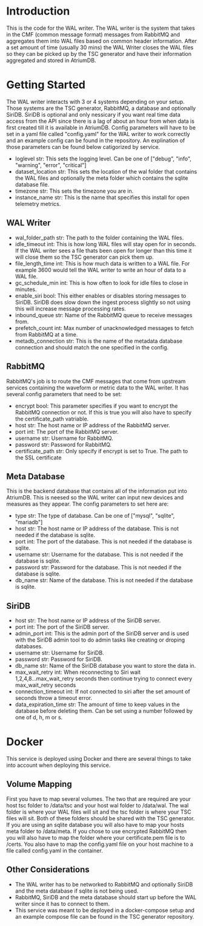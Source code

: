 # Introduction 
This is the code for the WAL writer. The WAL writer is the system that takes in the CMF (common message format) messages from 
RabbitMQ and aggregates them into WAL files based on common header information. After a set amount of time (usually 30 mins) 
the WAL Writer closes the WAL files so they can be picked up by the TSC generator and have their information aggregated and stored in AtriumDB.


# Getting Started
The WAL writer interacts with 3 or 4 systems depending on your setup. Those systems are the TSC generator, RabbitMQ, a database and optionally SiriDB. 
SiriDB is optional and only nessicary if you want real time data access from the API since there is a lag of about an hour from when data is first created 
till it is available in AtriumDB. Config parameters will have to be set in a yaml file called "config.yaml" for the WAL writer to work correctly and an 
example config can be found in the repository. An explination of those parameters can be found below catigorized by service.

- loglevel str: This sets the logging level. Can be one of ["debug", "info", "warning", "error", "critical"]
- dataset_location str: This sets the location of the wal folder that contains the WAL files and optionally the meta folder which contains the sqlite database file.
- timezone str: This sets the timezone you are in.
- instance_name str: This is the name that specifies this install for open telemetry metrics.

## WAL Writer
- wal_folder_path str: The path to the folder containing the WAL files.
- idle_timeout int: This is how long WAL files will stay open for in seconds. If the WAL writer sees a file thats been open for longer than this time it will close them so the TSC generator can pick them up.
- file_length_time int: This is how much data is written to a WAL file. For example 3600 would tell the WAL writer to write an hour of data to a WAL file.
- gc_schedule_min int: This is how often to look for idle files to close in minutes.
- enable_siri bool: This either enables or disables storing messages to SiriDB. SiriDB does slow down the ingest process slightly so not using this will increase message processing rates.
- inbound_queue str: Name of the RabbitMQ queue to receive messages from.
- prefetch_count int: Max number of unacknowledged messages to fetch from RabbitMQ at a time.
- metadb_connection str: This is the name of the metadata database connection and should match the one specified in the config.

## RabbitMQ
RabbitMQ's job is to route the CMF messages that come from upstream services containing the waveform or metric data to the WAL writer. 
It has several config parameters that need to be set: 
- encrypt bool: This parameter specifies if you want to encrypt the RabbitMQ connection or not. If this is true you will also have to specify the certificate_path vatriable.
- host str: The host name or IP address of the RabbitMQ server.
- port int: The port of the RabbitMQ server.
- username str: Username for RabbitMQ.
- password str: Password for RabbitMQ.
- certificate_path str: Only specify if encrypt is set to True. The path to the SSL certificate

## Meta Database
This is the backend database that contains all of the information put into AtriumDB. This is neesed so the WAL writer can input new devices and measures as they appear. The config parameters to set here are:
- type str: The type of database. Can be one of ["mysql", "sqlite", "mariadb"]
- host str: The host name or IP address of the database. This is not needed if the database is sqlite.
- port int: The port of the database. This is not needed if the database is sqlite.
- username str: Username for the database. This is not needed if the database is sqlite.
- password str: Password for the database. This is not needed if the database is sqlite.
- db_name str: Name of the database. This is not needed if the database is sqlite.

## SiriDB
- host str: The host name or IP address of the SiriDB server.
- port int: The port of the SiriDB server.
- admin_port int: This is the admin port of the SiriDB server and is used with the SiriDB admin tool to do admin tasks like creating or droping databases.
- username str: Username for SiriDB.
- password str: Password for SiriDB.
- db_name str: Name of the SiriDB database you want to store the data in.
- max_wait_retry int: When reconnecting to Siri wait 1,2,4,8...max_wait_retry seconds then continue trying to connect every max_wait_retry seconds
- connection_timeout int: If not connected to siri after the set amount of seconds throw a timeout error.
- data_expiration_time str: The amount of time to keep values in the database before deleting them. Can be set using a number followed by one of d, h, m or s.


# Docker
This service is deployed using Docker and there are several things to take into account when deploying this service.

## Volume Mapping
First you have to map several volumes. The two that are required are your host tsc folder to /data/tsc and your host wal folder to /data/wal. 
The wal folder is where your WAL files will sit and the tsc folder is where your TSC files  will sit. Both of these folders should be shared with the TSC generator. 
If you are using an sqlite database you will also have to map your hosts meta folder to /data/meta. If you chose to use encrypted RabbitMQ then you will also have to map
the folder where your certificate.pem file is to /certs. You also have to map the config.yaml file on your host machine to a file called config.yaml in the container.

## Other Considerations
- The WAL writer has to be networked to RabbitMQ and optionally SiriDB and the meta database if sqlite is not being used.
- RabbitMQ, SiriDB and the meta database should start up before the WAL writer since it has to connect to them.
- This service was meant to be deployed in a docker-compose setup and an example compose file can be found in the TSC generator repository.